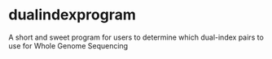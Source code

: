 # dualindexprogram
A short and sweet program for users to determine which dual-index pairs to use for Whole Genome Sequencing
